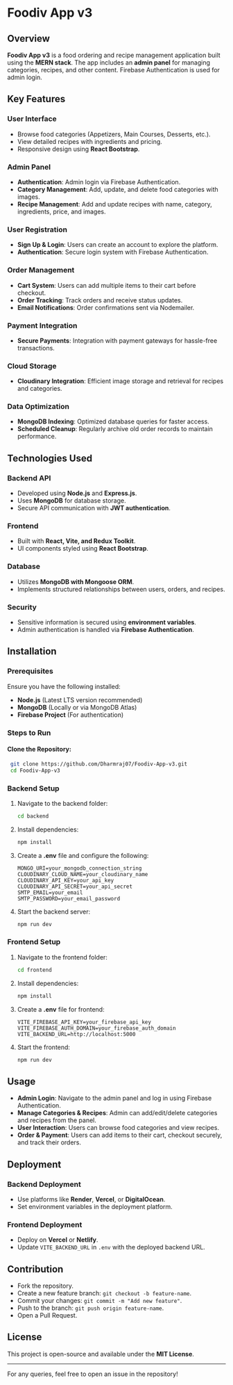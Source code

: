 # Foodiv App v3

## Overview
**Foodiv App v3** is a food ordering and recipe management application built using the **MERN stack**. The app includes an **admin panel** for managing categories, recipes, and other content. Firebase Authentication is used for admin login.

## Key Features
### User Interface
- Browse food categories (Appetizers, Main Courses, Desserts, etc.).
- View detailed recipes with ingredients and pricing.
- Responsive design using **React Bootstrap**.

### Admin Panel
- **Authentication**: Admin login via Firebase Authentication.
- **Category Management**: Add, update, and delete food categories with images.
- **Recipe Management**: Add and update recipes with name, category, ingredients, price, and images.

### User Registration
- **Sign Up & Login**: Users can create an account to explore the platform.
- **Authentication**: Secure login system with Firebase Authentication.

### Order Management
- **Cart System**: Users can add multiple items to their cart before checkout.
- **Order Tracking**: Track orders and receive status updates.
- **Email Notifications**: Order confirmations sent via Nodemailer.

### Payment Integration
- **Secure Payments**: Integration with payment gateways for hassle-free transactions.

### Cloud Storage
- **Cloudinary Integration**: Efficient image storage and retrieval for recipes and categories.

### Data Optimization
- **MongoDB Indexing**: Optimized database queries for faster access.
- **Scheduled Cleanup**: Regularly archive old order records to maintain performance.

## Technologies Used
### Backend API
- Developed using **Node.js** and **Express.js**.
- Uses **MongoDB** for database storage.
- Secure API communication with **JWT authentication**.

### Frontend
- Built with **React, Vite, and Redux Toolkit**.
- UI components styled using **React Bootstrap**.

### Database
- Utilizes **MongoDB with Mongoose ORM**.
- Implements structured relationships between users, orders, and recipes.

### Security
- Sensitive information is secured using **environment variables**.
- Admin authentication is handled via **Firebase Authentication**.

## Installation
### Prerequisites
Ensure you have the following installed:
- **Node.js** (Latest LTS version recommended)
- **MongoDB** (Locally or via MongoDB Atlas)
- **Firebase Project** (For authentication)

### Steps to Run
#### Clone the Repository:
```sh
 git clone https://github.com/Dharmraj07/Foodiv-App-v3.git
 cd Foodiv-App-v3
```

### Backend Setup
1. Navigate to the backend folder:
   ```sh
   cd backend
   ```
2. Install dependencies:
   ```sh
   npm install
   ```
3. Create a **.env** file and configure the following:
   ```env
   MONGO_URI=your_mongodb_connection_string
   CLOUDINARY_CLOUD_NAME=your_cloudinary_name
   CLOUDINARY_API_KEY=your_api_key
   CLOUDINARY_API_SECRET=your_api_secret
   SMTP_EMAIL=your_email
   SMTP_PASSWORD=your_email_password
   ```
4. Start the backend server:
   ```sh
   npm run dev
   ```

### Frontend Setup
1. Navigate to the frontend folder:
   ```sh
   cd frontend
   ```
2. Install dependencies:
   ```sh
   npm install
   ```
3. Create a **.env** file for frontend:
   ```env
   VITE_FIREBASE_API_KEY=your_firebase_api_key
   VITE_FIREBASE_AUTH_DOMAIN=your_firebase_auth_domain
   VITE_BACKEND_URL=http://localhost:5000
   ```
4. Start the frontend:
   ```sh
   npm run dev
   ```

## Usage
- **Admin Login**: Navigate to the admin panel and log in using Firebase Authentication.
- **Manage Categories & Recipes**: Admin can add/edit/delete categories and recipes from the panel.
- **User Interaction**: Users can browse food categories and view recipes.
- **Order & Payment**: Users can add items to their cart, checkout securely, and track their orders.

## Deployment
### Backend Deployment
- Use platforms like **Render**, **Vercel**, or **DigitalOcean**.
- Set environment variables in the deployment platform.

### Frontend Deployment
- Deploy on **Vercel** or **Netlify**.
- Update `VITE_BACKEND_URL` in `.env` with the deployed backend URL.

## Contribution
- Fork the repository.
- Create a new feature branch: `git checkout -b feature-name`.
- Commit your changes: `git commit -m "Add new feature"`.
- Push to the branch: `git push origin feature-name`.
- Open a Pull Request.

## License
This project is open-source and available under the **MIT License**.

---
For any queries, feel free to open an issue in the repository!

